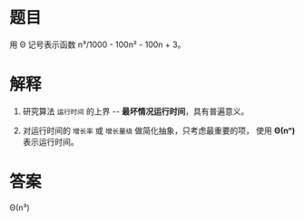 # 题目

用 Θ 记号表示函数 n³/1000 - 100n² - 100n + 3。

# 解释

1. 研究算法 `运行时间` 的上界 -- **最坏情况运行时间**，具有普遍意义。

2. 对运行时间的 `增长率` 或 `增长量级` 做简化抽象，只考虑最重要的项，
使用 **Θ(nⁿ)** 表示运行时间。

# 答案

Θ(n³)
